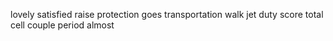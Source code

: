 lovely satisfied raise protection goes transportation walk jet duty score total cell couple period almost